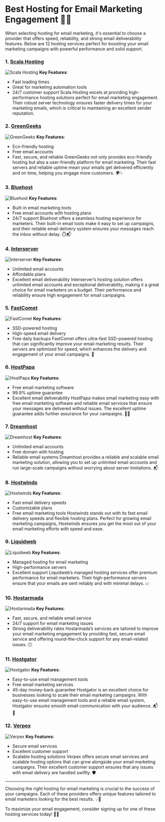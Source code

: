 # Best Hosting for Email Marketing Engagement 📧🚀

When selecting hosting for email marketing, it's essential to choose a provider that offers speed, reliability, and strong email deliverability features. Below are 12 hosting services perfect for boosting your email marketing campaigns with powerful performance and solid support.

### 1. [Scala Hosting](https://snipitx.com/scala-jy)
![Scala Hosting](https://i.imgur.com/uJ5JIK3.png "Scala Web Hosting")
**Key Features**:
- Fast loading times
- Great for marketing automation tools
- 24/7 customer support
Scala Hosting excels at providing high-performance hosting solutions perfect for email marketing engagement. Their robust server technology ensures faster delivery times for your marketing emails, which is critical to maintaining an excellent sender reputation.

### 2. [GreenGeeks](https://snipitx.com/greengeeks-jy)
![GreenGeeks](https://i.imgur.com/eEwuntu.jpg "GreenGeeks Hosting")
**Key Features**:
- Eco-friendly hosting
- Free email accounts
- Fast, secure, and reliable
GreenGeeks not only provides eco-friendly hosting but also a user-friendly platform for email marketing. Their fast servers and reliable uptime mean your emails get delivered efficiently and on time, helping you engage more customers. 🌍✨

### 3. [Bluehost](https://snipitx.com/bluehost-jy)
![Bluehost](https://i.imgur.com/PasFF9E.jpeg "Bluehost Hosting")
**Key Features**:
- Built-in email marketing tools
- Free email accounts with hosting plans
- 24/7 support
Bluehost offers a seamless hosting experience for marketers. Their built-in email tools make it easy to set up campaigns, and their reliable email delivery system ensures your messages reach the inbox without delay. ⏱️📬

### 4. [Interserver](https://snipitx.com/interserver-jy)
![Interserver](https://i.imgur.com/OM5dOEW.jpeg "Interserver Hosting")
**Key Features**:
- Unlimited email accounts
- Affordable plans
- Excellent email deliverability
Interserver’s hosting solution offers unlimited email accounts and exceptional deliverability, making it a great choice for email marketers on a budget. Their performance and reliability ensure high engagement for email campaigns.

### 5. [FastComet](https://snipitx.com/fastcomet-jy)
![FastComet](https://i.imgur.com/7qgXuWp.png "FastComet Hosting")
**Key Features**:
- SSD-powered hosting
- High-speed email delivery
- Free daily backups
FastComet offers ultra-fast SSD-powered hosting that can significantly improve your email marketing results. Their servers are optimized for speed, which enhances the delivery and engagement of your email campaigns. 🚀

### 6. [HostPapa](https://snipitx.com/hostpapa-jy)
![HostPapa](https://i.imgur.com/ouDTkvl.jpeg "HostPapa Hosting")
**Key Features**:
- Free email marketing software
- 99.9% uptime guarantee
- Excellent email deliverability
HostPapa makes email marketing easy with free email marketing software and reliable email services that ensure your messages are delivered without issues. The excellent uptime guarantee adds further assurance for your campaigns. 📧💪

### 7. [Dreamhost](https://snipitx.com/dreamhost-jy)
![Dreamhost](https://i.imgur.com/rXIg8ip.jpeg "Dreamhost Hosting")
**Key Features**:
- Unlimited email accounts
- Free domain with hosting
- Reliable email systems
Dreamhost provides a reliable and scalable email marketing solution, allowing you to set up unlimited email accounts and run large-scale campaigns without worrying about server limitations. 📬

### 8. [Hostwinds](https://snipitx.com/hostwinds-jy)
![Hostwinds](https://i.imgur.com/53aSNXx.jpeg "Hostwinds Hosting")
**Key Features**:
- Fast email delivery speeds
- Customizable plans
- Free email marketing tools
Hostwinds stands out with its fast email delivery speeds and flexible hosting plans. Perfect for growing email marketing campaigns, Hostwinds ensures you get the most out of your email marketing efforts with speed and ease.

### 9. [Liquidweb](https://snipitx.com/liquidweb-jy)
![Liquidweb](https://i.imgur.com/4IvT9SC.jpeg "Liquidweb Hosting")
**Key Features**:
- Managed hosting for email marketing
- High-performance servers
- Excellent support
Liquidweb’s managed hosting services offer premium performance for email marketers. Their high-performance servers ensure that your emails are sent reliably and with minimal delays. 📈

### 10. [Hostarmada](https://snipitx.com/hostarmada-jy)
![Hostarmada](https://i.imgur.com/KFbdf3o.jpeg "Hostarmada Hosting")
**Key Features**:
- Fast, secure, and reliable email service
- 24/7 support for email marketing issues
- Strong deliverability rates
Hostarmada’s services are tailored to improve your email marketing engagement by providing fast, secure email service and offering round-the-clock support for any email-related issues. 🕔

### 11. [Hostgator](https://snipitx.com/hostgator-jy)
![Hostgator](https://i.imgur.com/BcVkH57.jpeg "Hostgator Hosting")
**Key Features**:
- Easy-to-use email management tools
- Free email marketing services
- 45-day money-back guarantee
Hostgator is an excellent choice for businesses looking to scale their email marketing campaigns. With easy-to-use email management tools and a reliable email system, Hostgator ensures smooth email communication with your audience. 📬🎯

### 12. [Verpex](https://snipitx.com/verpex-jy)
![Verpex](https://i.imgur.com/6x5LhiS.jpeg "Verpex Hosting")
**Key Features**:
- Secure email services
- Excellent customer support
- Scalable hosting solutions
Verpex offers secure email services and scalable hosting options that can grow alongside your email marketing campaigns. Their excellent customer support ensures that any issues with email delivery are handled swiftly. 🛡️

---

Choosing the right hosting for email marketing is crucial to the success of your campaigns. Each of these providers offers unique features tailored to email marketers looking for the best results. 💡📧

To maximize your email engagement, consider signing up for one of these hosting services today! 🚀💬
